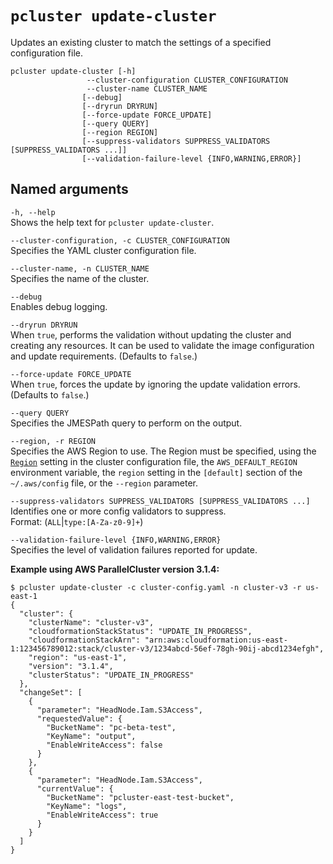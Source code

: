 # `pcluster update-cluster`<a name="pcluster.update-cluster-v3"></a>

Updates an existing cluster to match the settings of a specified configuration file\.

```
pcluster update-cluster [-h] 
                 --cluster-configuration CLUSTER_CONFIGURATION
                 --cluster-name CLUSTER_NAME
                [--debug]
                [--dryrun DRYRUN]
                [--force-update FORCE_UPDATE]
                [--query QUERY]
                [--region REGION]
                [--suppress-validators SUPPRESS_VALIDATORS [SUPPRESS_VALIDATORS ...]]
                [--validation-failure-level {INFO,WARNING,ERROR}]
```

## Named arguments<a name="pcluster-v3.update-cluster.namedargs"></a>

`-h, --help`  
Shows the help text for `pcluster update-cluster`\.

`--cluster-configuration, -c CLUSTER_CONFIGURATION`  
Specifies the YAML cluster configuration file\.

`--cluster-name, -n CLUSTER_NAME`  
Specifies the name of the cluster\.

`--debug`  
Enables debug logging\.

`--dryrun DRYRUN`  
When `true`, performs the validation without updating the cluster and creating any resources\. It can be used to validate the image configuration and update requirements\. \(Defaults to `false`\.\)

`--force-update FORCE_UPDATE`  
When `true`, forces the update by ignoring the update validation errors\. \(Defaults to `false`\.\)

`--query QUERY`  
Specifies the JMESPath query to perform on the output\.

`--region, -r REGION`  
Specifies the AWS Region to use\. The Region must be specified, using the [`Region`](cluster-configuration-file-v3.md#yaml-Region) setting in the cluster configuration file, the `AWS_DEFAULT_REGION` environment variable, the `region` setting in the `[default]` section of the `~/.aws/config` file, or the `--region` parameter\.

`--suppress-validators SUPPRESS_VALIDATORS [SUPPRESS_VALIDATORS ...]`  
Identifies one or more config validators to suppress\.  
Format: \(`ALL`\|`type:[A-Za-z0-9]+`\)

`--validation-failure-level {INFO,WARNING,ERROR}`  
Specifies the level of validation failures reported for update\.

**Example using AWS ParallelCluster version 3\.1\.4:**

```
$ pcluster update-cluster -c cluster-config.yaml -n cluster-v3 -r us-east-1
{
  "cluster": {
    "clusterName": "cluster-v3",
    "cloudformationStackStatus": "UPDATE_IN_PROGRESS",
    "cloudformationStackArn": "arn:aws:cloudformation:us-east-1:123456789012:stack/cluster-v3/1234abcd-56ef-78gh-90ij-abcd1234efgh",
    "region": "us-east-1",
    "version": "3.1.4",
    "clusterStatus": "UPDATE_IN_PROGRESS"
  },
  "changeSet": [
    {
      "parameter": "HeadNode.Iam.S3Access",
      "requestedValue": {
        "BucketName": "pc-beta-test",
        "KeyName": "output",
        "EnableWriteAccess": false
      }
    },
    {
      "parameter": "HeadNode.Iam.S3Access",
      "currentValue": {
        "BucketName": "pcluster-east-test-bucket",
        "KeyName": "logs",
        "EnableWriteAccess": true
      }
    }
  ]
}
```